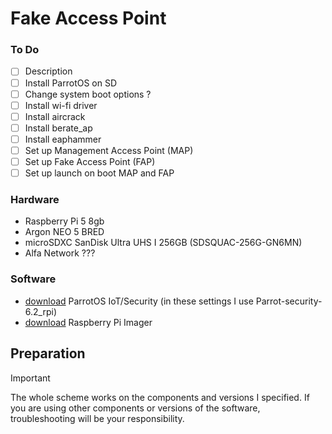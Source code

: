 # Fake Access Point

### To Do

- [ ] Description
- [ ] Install ParrotOS on SD
- [ ] Change system boot options ?
- [ ] Install wi-fi driver
- [ ] Install aircrack
- [ ] Install berate_ap
- [ ] Install eaphammer
- [ ] Set up Management Access Point (MAP)
- [ ] Set up Fake Access Point (FAP)
- [ ] Set up launch on boot MAP and FAP

### Hardware
* Raspberry Pi 5 8gb
* Argon NEO 5 BRED
* microSDXC SanDisk Ultra UHS I 256GB (SDSQUAC-256G-GN6MN)
* Alfa Network ???

### Software
* [download](https://parrotsec.org/download/) ParrotOS IoT/Security (in these settings I use Parrot-security-6.2_rpi)
* [download](https://www.raspberrypi.com/software/) Raspberry Pi Imager

## Preparation

> [!IMPORTANT]
> The whole scheme works on the components and versions I specified. If you are using other components or versions of the software, troubleshooting will be your responsibility.